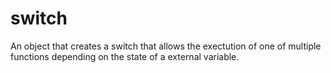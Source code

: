 # switch
An object that creates a switch that allows the exectution of one of multiple functions depending on the state of a external variable.
